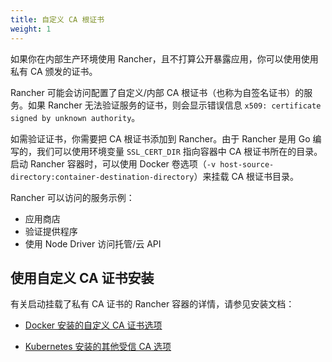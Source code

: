 ```yaml
---
title: 自定义 CA 根证书
weight: 1
---
```


如果你在内部生产环境使用 Rancher，且不打算公开暴露应用，你可以使用使用私有 CA 颁发的证书。

Rancher 可能会访问配置了自定义/内部 CA 根证书（也称为自签名证书）的服务。如果 Rancher 无法验证服务的证书，则会显示错误信息 `x509: certificate signed by unknown authority`。

如需验证证书，你需要把 CA 根证书添加到 Rancher。由于 Rancher 是用 Go 编写的，我们可以使用环境变量 `SSL_CERT_DIR` 指向容器中 CA 根证书所在的目录。启动 Rancher 容器时，可以使用 Docker 卷选项（`-v host-source-directory:container-destination-directory`）来挂载 CA 根证书目录。

Rancher 可以访问的服务示例：

- 应用商店
- 验证提供程序
- 使用 Node Driver 访问托管/云 API

## 使用自定义 CA 证书安装

有关启动挂载了私有 CA 证书的 Rancher 容器的详情，请参见安装文档：

- [Docker 安装的自定义 CA 证书选项]({{<baseurl>}}/rancher/v2.6/en/installation/other-installation-methods/single-node-docker/advanced/#custom-ca-certificate)

- [Kubernetes 安装的其他受信 CA 选项]({{<baseurl>}}/rancher/v2.6/en/installation/install-rancher-on-k8s/chart-options/#additional-trusted-cas)

